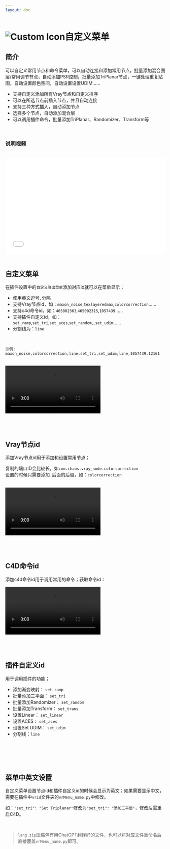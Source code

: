 ```yaml
---
layout: doc
---
```

# <span class="h1-icon"><img src="/img/VR-CustomMenu.webp" alt="Custom Icon"></span>自定义菜单

## 简介

可以自定义常用节点和命令菜单，可以自动连接和添加常用节点，批量添加混合图层/常用调节节点，自动添加PSR控制，批量添加TriPlanar节点，一键处理重复贴图，自动设置颜色空间，自动设置设置UDIM……

- 支持自定义添加所有Vray节点和自定义排序
- 可以在所选节点前插入节点，并且自动连接
- 支持三种方式插入，自动添加节点
- 选择多个节点，自动添加混合层
- 可以调用插件命令，批量添加TriPlanar、Randomizer、Transform等


<br/>

### 说明视频
<br />

<div style="position: relative; padding: 30% 45%;">
<iframe style="position: absolute; width: 100%; height: 100%; left: 0; top: 0;" src="//player.bilibili.com/player.html?aid=368002966&bvid=BV1J94y1c7Zk&t=48&cid=1388713416&p=1&autoplay=0"  scrolling="no" border="0" frameborder="no" framespacing="0" allowfullscreen="true"></iframe>
</div>


<br/>

## 自定义菜单

在插件设置中的`自定义弹出菜单`添加对应id就可以在菜单显示；  
- 使用英文逗号`,`分隔
- 支持Vray节点id，如：`maxon_noise`,`texlayeredmax`,`colorcorrection`……
- 支持c4d命令id，如：`465002363`,`465002315`,`1057439`……
- 支持插件自定义id，如：`set_ramp`,`set_tri`,`set_aces`,`set_random`,`,set_udim`……
- 分割线为：`line`

<br/>

```
示例：maxon_noise,colorcorrection,line,set_tri,set_udim,line,1057439,12161
```

<br/>

<video controls>
  <source src="/img/vr-autonode_custommenu_settings.webm" type="video/webm">
</video>

<br />
<br />
<br />
<br />


## Vray节点id
添加Vray节点id用于添加和设置常用节点；

复制的端口ID会比较长，如`com.chaos.vray_node.colorcorrection`  
设置的时候只需要添加`.`后面的后缀，如：`colorcorrection`


<br />

<video controls>
  <source src="/img/vr-autonode_autonode_get_node_id.webm" type="video/webm">
</video>


<br />
<br />
<br />
<br />


## C4D命令id
添加c4d命令id用于调用常用的命令；获取命令id：

<video controls>
  <source src="/img/vr-autonode_autonode_get_script_record.webm" type="video/webm">
</video>



<br />
<br />
<br />
<br />


## 插件自定义id
用于调用插件的功能；
- 添加渐变映射： `set_ramp`
- 批量添加三平面：  `set_tri`
- 批量添加Randomizer： `set_random`
- 批量添加Transform： `set_trans`
- 设置Linear： `set_linear`
- 设置ACES： `set_aces`
- 设置Set UDIM： `set_udim`
- 分割线：`line`


<br />
<br />
<br />
<br />


## 菜单中英文设置
自定义菜单设置节点id和插件自定义id的时候会显示为英文；如果需要显示中文，需要在插件中`vrid`文件夹的`vrMenu_name.py`中修改。  

如：`"set_tri": "Set Triplanar"`修改为`"set_tri": "添加三平面"`，修改后需重启C4D。

<br />

>`lang.zip`压缩包有用ChatGPT翻译好的文件，也可以将对应文件重命名后直接覆盖`vrMenu_name.py`即可。


<br />
<br />
